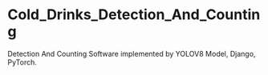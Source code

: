 # Cold_Drinks_Detection_And_Counting
Detection And Counting Software implemented by YOLOV8 Model, Django, PyTorch.
